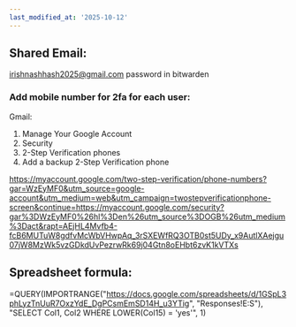 ```yaml
---
last_modified_at: '2025-10-12'
---
```



## Shared Email:

irishnashhash2025@gmail.com
password in bitwarden

### Add mobile number for 2fa for each user:

Gmail:
1. Manage Your Google Account
1. Security
1. 2-Step Verification phones
1. Add a backup 2-Step Verification phone

https://myaccount.google.com/two-step-verification/phone-numbers?gar=WzEyMF0&utm_source=google-account&utm_medium=web&utm_campaign=twostepverificationphone-screen&continue=https://myaccount.google.com/security?gar%3DWzEyMF0%26hl%3Den%26utm_source%3DOGB%26utm_medium%3Dact&rapt=AEjHL4Mvfb4-fcB6MUTuW8gdfvMcWbVHwpAq_3rSXEWfRQ3OTB0st5UDy_x9AutlXAejgu07jW8MzWk5vzGDkdUvPezrwRk69j04Gtn8oEHbt6zvK1kVTXs


## Spreadsheet formula:

=QUERY(IMPORTRANGE("https://docs.google.com/spreadsheets/d/1GSpL3phLyzTnUuR7OxzYdE_DgPCsmEmSD14H_u3YTig", "Responses!E:S"), "SELECT Col1, Col2 WHERE LOWER(Col15) = 'yes'", 1)

